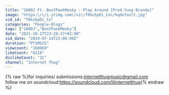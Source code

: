 ```yaml
---
title: "1600J Ft. BoofPaxkMooky - Play Around [Prod.Yung Brando]"
image: "https:\/\/i.ytimg.com\/vi\/T0ku5pDi_Co\/hqdefault.jpg"
vid_id: "T0ku5pDi_Co"
categories: "People-Blogs"
tags: ["1600J","BoofPaxkMooky"]
date: "2021-10-17T23:28:37+03:00"
vid_date: "2019-07-14T22:06:00Z"
duration: "PT1M52S"
viewcount: "160069"
likeCount: "6210"
dislikeCount: "31"
channel: "Internet Thug"
---
```

{% raw %}for inquiries/ submissions:internetthugmusic@gmail.com<br />follow me on soundcloud:<a rel="nofollow" target="blank" href="https://soundcloud.com/lilinternetthug">https://soundcloud.com/lilinternetthug</a>{% endraw %}
